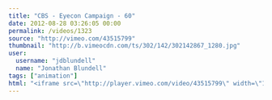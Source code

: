 ```yaml
---
title: "CBS - Eyecon Campaign - 60"
date: 2012-08-28 03:26:05 00:00
permalink: /videos/1323
source: "http://vimeo.com/43515799"
thumbnail: "http://b.vimeocdn.com/ts/302/142/302142867_1280.jpg"
user:
  username: "jdblundell"
  name: "Jonathan Blundell"
tags: ["animation"]
html: "<iframe src=\"http://player.vimeo.com/video/43515799\" width=\"1280\" height=\"720\" frameborder=\"0\" webkitAllowFullScreen mozallowfullscreen allowFullScreen></iframe>"
---
```


